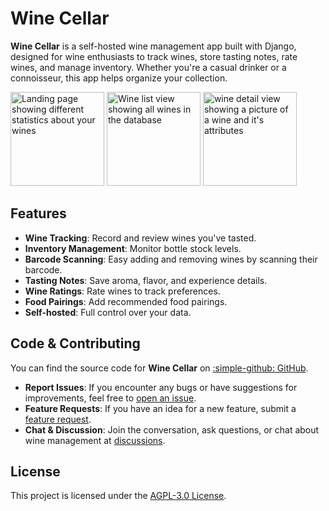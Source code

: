 # Wine Cellar

**Wine Cellar** is a self-hosted wine management app built with Django, designed for wine enthusiasts to track wines, store tasting notes, rate wines, and manage inventory. Whether you're a casual drinker or a connoisseur, this app helps organize your collection.

<img src="https://github.com/user-attachments/assets/315280b8-9f87-45fd-ab88-507d88aef362" height="150" alt="Landing page showing different statistics about your wines">
<img src="https://github.com/user-attachments/assets/645855e4-3c22-4253-9d59-9fd76f7f4c05" height="150" alt="Wine list view showing all wines in the database">
<img src="https://github.com/user-attachments/assets/dec2345b-e276-43bf-aac9-e667f3a535b3" height="150" alt="wine detail view showing a picture of a wine and it's attributes">

## Features

- **Wine Tracking**: Record and review wines you've tasted.
- **Inventory Management**: Monitor bottle stock levels.
- **Barcode Scanning**: Easy adding and removing wines by scanning their
barcode.
- **Tasting Notes**: Save aroma, flavor, and experience details.
- **Wine Ratings**: Rate wines to track preferences.
- **Food Pairings**: Add recommended food pairings.
- **Self-hosted**: Full control over your data.

## Code & Contributing

You can find the source code for **Wine Cellar** on <a href="https://github.com/goapunk/wine-cellar" target="_blank">:simple-github: GitHub</a>.

- **Report Issues**: If you encounter any bugs or have suggestions for improvements, feel free to <a href="https://github.com/goapunk/wine-cellar/issues" target="_blank">open an issue</a>.
- **Feature Requests**: If you have an idea for a new feature, submit a <a href="https://github.com/goapunk/wine-cellar/issues" target="_blank">feature request</a>.
- **Chat & Discussion**: Join the conversation, ask questions, or chat about wine management at <a href="https://github.com/goapunk/wine-cellar/discussions" target="_blank">discussions</a>.

## License

This project is licensed under the <a href="https://opensource.org/licenses/AGPL-3.0" target="_blank">AGPL-3.0 License</a>.
